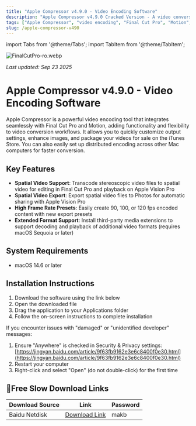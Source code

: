 ```yaml
---
title: "Apple Compressor v4.9.0 - Video Encoding Software"
description: "Apple Compressor v4.9.0 Cracked Version - A video conversion tool highly integrated with Final Cut Pro and Motion, supporting spatial video encoding and compatible with Apple Vision Pro"
tags: ["Apple Compressor", "video encoding", "Final Cut Pro", "Motion", "Apple Vision Pro", "spatial video", "video conversion"]
slug: /apple-compressor-v490
---
```


import Tabs from '@theme/Tabs';
import TabItem from '@theme/TabItem';

![FinalCutPro-ro.webp](https://list.ucards.store/d/img/FinalCutPro-ro.webp)

*Last updated: Sep 23 2025*

# Apple Compressor v4.9.0 - Video Encoding Software

Apple Compressor is a powerful video encoding tool that integrates seamlessly with Final Cut Pro and Motion, adding functionality and flexibility to video conversion workflows. It allows you to quickly customize output settings, enhance images, and package your videos for sale on the iTunes Store. You can also easily set up distributed encoding across other Mac computers for faster conversion.

## Key Features

- **Spatial Video Support**: Transcode stereoscopic video files to spatial video for editing in Final Cut Pro and playback on Apple Vision Pro
- **Spatial Video Export**: Export spatial video files to Photos for automatic sharing with Apple Vision Pro
- **High Frame Rate Presets**: Easily create 90, 100, or 120 fps encoded content with new export presets
- **Extended Format Support**: Install third-party media extensions to support decoding and playback of additional video formats (requires macOS Sequoia or later)

## System Requirements

- macOS 14.6 or later

## Installation Instructions

<Tabs>
<TabItem value="standard" label="Standard Installation">

1. Download the software using the link below
2. Open the downloaded file
3. Drag the application to your Applications folder
4. Follow the on-screen instructions to complete installation

</TabItem>
<TabItem value="troubleshooting" label="Troubleshooting Installation">

If you encounter issues with "damaged" or "unidentified developer" messages:

1. Ensure "Anywhere" is checked in Security & Privacy settings: [https://jingyan.baidu.com/article/9f63fb9162e3e6c8400f0e30.html](https://jingyan.baidu.com/article/9f63fb9162e3e6c8400f0e30.html)
2. Restart your computer
3. Right-click and select "Open" (do not double-click) for the first time

</TabItem>
</Tabs>

## 🐌Free Slow Download Links

| Download Source | Link | Password |
|-----------------|------|----------|
| Baidu Netdisk | [Download Link](https://pan.baidu.com/s/15Gcb6vTrF-Ur4uO2ibPwhg?pwd=makb) | makb |
